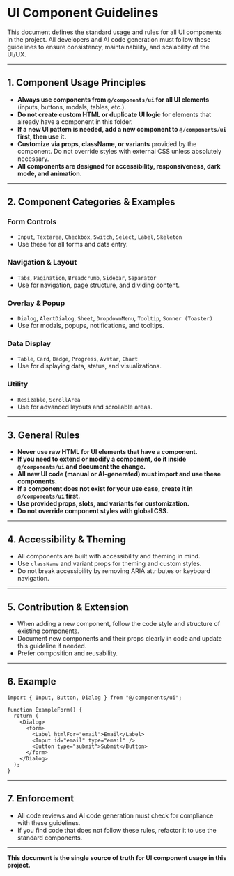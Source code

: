 # UI Component Guidelines

This document defines the standard usage and rules for all UI components in the project. All developers and AI code generation must follow these guidelines to ensure consistency, maintainability, and scalability of the UI/UX.

---

## 1. Component Usage Principles

- **Always use components from `@/components/ui` for all UI elements** (inputs, buttons, modals, tables, etc.).
- **Do not create custom HTML or duplicate UI logic** for elements that already have a component in this folder.
- **If a new UI pattern is needed, add a new component to `@/components/ui` first, then use it.**
- **Customize via props, className, or variants** provided by the component. Do not override styles with external CSS unless absolutely necessary.
- **All components are designed for accessibility, responsiveness, dark mode, and animation.**

---

## 2. Component Categories & Examples

### Form Controls
- `Input`, `Textarea`, `Checkbox`, `Switch`, `Select`, `Label`, `Skeleton`
- Use these for all forms and data entry.

### Navigation & Layout
- `Tabs`, `Pagination`, `Breadcrumb`, `Sidebar`, `Separator`
- Use for navigation, page structure, and dividing content.

### Overlay & Popup
- `Dialog`, `AlertDialog`, `Sheet`, `DropdownMenu`, `Tooltip`, `Sonner (Toaster)`
- Use for modals, popups, notifications, and tooltips.

### Data Display
- `Table`, `Card`, `Badge`, `Progress`, `Avatar`, `Chart`
- Use for displaying data, status, and visualizations.

### Utility
- `Resizable`, `ScrollArea`
- Use for advanced layouts and scrollable areas.

---

## 3. General Rules

- **Never use raw HTML for UI elements that have a component.**
- **If you need to extend or modify a component, do it inside `@/components/ui` and document the change.**
- **All new UI code (manual or AI-generated) must import and use these components.**
- **If a component does not exist for your use case, create it in `@/components/ui` first.**
- **Use provided props, slots, and variants for customization.**
- **Do not override component styles with global CSS.**

---

## 4. Accessibility & Theming

- All components are built with accessibility and theming in mind.
- Use `className` and variant props for theming and custom styles.
- Do not break accessibility by removing ARIA attributes or keyboard navigation.

---

## 5. Contribution & Extension

- When adding a new component, follow the code style and structure of existing components.
- Document new components and their props clearly in code and update this guideline if needed.
- Prefer composition and reusability.

---

## 6. Example

```tsx
import { Input, Button, Dialog } from "@/components/ui";

function ExampleForm() {
  return (
    <Dialog>
      <form>
        <Label htmlFor="email">Email</Label>
        <Input id="email" type="email" />
        <Button type="submit">Submit</Button>
      </form>
    </Dialog>
  );
}
```

---

## 7. Enforcement

- All code reviews and AI code generation must check for compliance with these guidelines.
- If you find code that does not follow these rules, refactor it to use the standard components.

---

**This document is the single source of truth for UI component usage in this project.** 